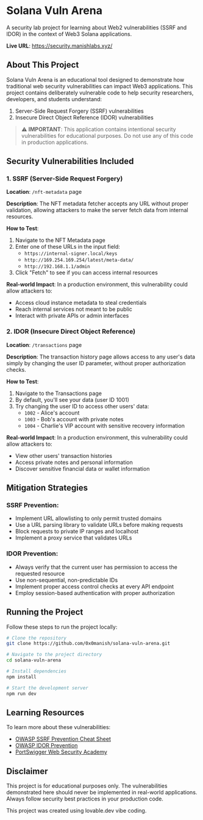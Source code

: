 # Solana Vuln Arena

A security lab project for learning about Web2 vulnerabilities (SSRF and IDOR) in the context of Web3 Solana applications.

**Live URL**: https://security.manishlabs.xyz/

## About This Project

Solana Vuln Arena is an educational tool designed to demonstrate how traditional web security vulnerabilities can impact Web3 applications. This project contains deliberately vulnerable code to help security researchers, developers, and students understand:

1. Server-Side Request Forgery (SSRF) vulnerabilities
2. Insecure Direct Object Reference (IDOR) vulnerabilities

> ⚠️ **IMPORTANT**: This application contains intentional security vulnerabilities for educational purposes. Do not use any of this code in production applications.

## Security Vulnerabilities Included

### 1. SSRF (Server-Side Request Forgery)

**Location**: `/nft-metadata` page

**Description**: The NFT metadata fetcher accepts any URL without proper validation, allowing attackers to make the server fetch data from internal resources.

**How to Test**:
1. Navigate to the NFT Metadata page
2. Enter one of these URLs in the input field:
   - `https://internal-signer.local/keys`
   - `http://169.254.169.254/latest/meta-data/`
   - `http://192.168.1.1/admin`
3. Click "Fetch" to see if you can access internal resources

**Real-world Impact**: In a production environment, this vulnerability could allow attackers to:
- Access cloud instance metadata to steal credentials
- Reach internal services not meant to be public
- Interact with private APIs or admin interfaces

### 2. IDOR (Insecure Direct Object Reference)

**Location**: `/transactions` page

**Description**: The transaction history page allows access to any user's data simply by changing the user ID parameter, without proper authorization checks.

**How to Test**:
1. Navigate to the Transactions page
2. By default, you'll see your data (user ID 1001)
3. Try changing the user ID to access other users' data:
   - `1002` - Alice's account
   - `1003` - Bob's account with private notes
   - `1004` - Charlie's VIP account with sensitive recovery information

**Real-world Impact**: In a production environment, this vulnerability could allow attackers to:
- View other users' transaction histories
- Access private notes and personal information
- Discover sensitive financial data or wallet information

## Mitigation Strategies

### SSRF Prevention:
- Implement URL allowlisting to only permit trusted domains
- Use a URL parsing library to validate URLs before making requests
- Block requests to private IP ranges and localhost
- Implement a proxy service that validates URLs

### IDOR Prevention:
- Always verify that the current user has permission to access the requested resource
- Use non-sequential, non-predictable IDs
- Implement proper access control checks at every API endpoint
- Employ session-based authentication with proper authorization

## Running the Project

Follow these steps to run the project locally:

```sh
# Clone the repository
git clone https://github.com/0x0manish/solana-vuln-arena.git

# Navigate to the project directory
cd solana-vuln-arena

# Install dependencies
npm install

# Start the development server
npm run dev
```

## Learning Resources

To learn more about these vulnerabilities:

- [OWASP SSRF Prevention Cheat Sheet](https://cheatsheetseries.owasp.org/cheatsheets/Server_Side_Request_Forgery_Prevention_Cheat_Sheet.html)
- [OWASP IDOR Prevention](https://owasp.org/www-project-web-security-testing-guide/latest/4-Web_Application_Security_Testing/05-Authorization_Testing/04-Testing_for_Insecure_Direct_Object_References)
- [PortSwigger Web Security Academy](https://portswigger.net/web-security)

## Disclaimer

This project is for educational purposes only. The vulnerabilities demonstrated here should never be implemented in real-world applications. Always follow security best practices in your production code.

This project was created using lovable.dev vibe coding.

